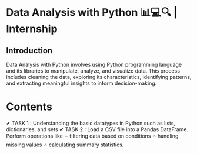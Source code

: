# Data Analysis with Python 📊💻🔍 | Internship 
## Introduction
   Data Analysis with Python involves using Python programming language and its libraries to manipulate, analyze, and visualize data. This process includes cleaning the data, exploring its characteristics, identifying patterns, and extracting meaningful insights to inform decision-making.
# Contents 
✔ TASK 1 : Understanding the basic datatypes in Python such as lists, dictionaries, and sets
✔ TASK 2 : Load a CSV file into a Pandas DataFrame. Perform operations like 
            🟀 filtering data based on conditions
            🟀 handling missing values
            🟀 calculating summary statistics.
